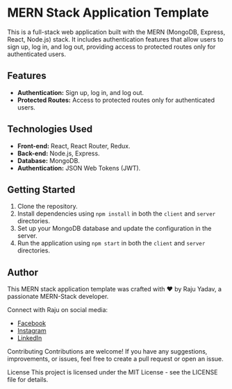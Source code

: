 
# MERN Stack Application Template

This is a full-stack web application built with the MERN (MongoDB, Express, React, Node.js) stack. It includes authentication features that allow users to sign up, log in, and log out, providing access to protected routes only for authenticated users.

## Features

- **Authentication:** Sign up, log in, and log out.
- **Protected Routes:** Access to protected routes only for authenticated users.

## Technologies Used

- **Front-end:** React, React Router, Redux.
- **Back-end:** Node.js, Express.
- **Database:** MongoDB.
- **Authentication:** JSON Web Tokens (JWT).

## Getting Started

1. Clone the repository.
2. Install dependencies using `npm install` in both the `client` and `server` directories.
3. Set up your MongoDB database and update the configuration in the server.
4. Run the application using `npm start` in both the `client` and `server` directories.

## Author

This MERN stack application template was crafted with ❤️ by Raju Yadav, a passionate MERN-Stack developer.

Connect with Raju on social media:

- [Facebook](https://www.facebook.com/loveraju.yadav/)
- [Instagram](https://www.instagram.com/raazveer30/)
- [LinkedIn](https://www.linkedin.com/in/raju-yadav-148525283/)

Contributing
Contributions are welcome! If you have any suggestions, improvements, or issues, feel free to create a pull request or open an issue.

License
This project is licensed under the MIT License - see the LICENSE file for details.
